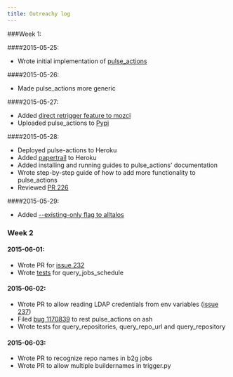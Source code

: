 ```yaml
---
title: Outreachy log
---
```

###Week 1:

####2015-05-25:

* Wrote initial implementation of [pulse_actions](https://github.com/adusca/pulse_actions/)

####2015-05-26:

* Made pulse_actions more generic

####2015-05-27:

* Added [direct retrigger feature to mozci](https://github.com/armenzg/mozilla_ci_tools/pull/224)
* Uploaded pulse_actions to [Pypi](https://pypi.python.org/pypi/pulse-actions)

####2015-05-28:

* Deployed pulse-actions to Heroku
* Added [papertrail](https://addons-sso.heroku.com/apps/pulse-actions/addons/papertrail?q=worker) to Heroku
* Added installing and running guides to pulse_actions' documentation
* Wrote step-by-step guide of how to add more functionality to pulse_actions
* Reviewed [PR 226](https://github.com/armenzg/mozilla_ci_tools/pull/226)

####2015-05-29:

* Added [--existing-only flag to alltalos](https://github.com/armenzg/mozilla_ci_tools/pull/228)

### Week 2

#### 2015-06-01:

* Wrote PR for [issue 232](https://github.com/armenzg/mozilla_ci_tools/pull/234)
* Wrote [tests](https://github.com/armenzg/mozilla_ci_tools/pull/235) for query_jobs_schedule 

#### 2015-06-02:

* Wrote PR to allow reading LDAP credentials from env variables ([issue 237](https://github.com/armenzg/mozilla_ci_tools/pull/238))
* Filed [bug 1170839](https://bugzilla.mozilla.org/show_bug.cgi?id=1170839) to rest pulse_actions on ash 
* Wrote tests for query_repositories, query_repo_url and query_repository

#### 2015-06-03:

* Wrote PR to recognize repo names in b2g jobs
* Wrote PR to allow multiple buildernames in trigger.py
